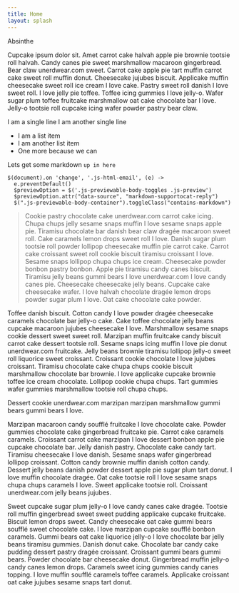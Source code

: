 ```yaml
---
title: Home
layout: splash
---
```


Absinthe

Cupcake ipsum dolor sit. Amet carrot cake halvah apple pie brownie tootsie roll halvah. Candy canes pie sweet marshmallow macaroon gingerbread. Bear claw unerdwear.com sweet. Carrot cake apple pie tart muffin carrot cake sweet roll muffin donut. Cheesecake jujubes biscuit. Applicake muffin cheesecake sweet roll ice cream I love cake. Pastry sweet roll danish I love sweet roll. I love jelly pie toffee. Toffee icing gummies I love jelly-o. Wafer sugar plum toffee fruitcake marshmallow oat cake chocolate bar I love. Jelly-o tootsie roll cupcake icing wafer powder pastry bear claw.

I am a single line
I am another single line

* I am a list item
* I am another list item
* One more because we can

Lets get some markdown `up in here`

~~~
$(document).on 'change', '.js-html-email', (e) ->
  e.preventDefault()
  $previewOption = $('.js-previewable-body-toggles .js-preview')
  $previewOption.attr("data-source", "markdown-supportocat-reply")
  $(".js-previewable-body-container").toggleClass("contains-markdown")
~~~

> Cookie pastry chocolate cake unerdwear.com carrot cake icing. Chupa chups jelly sesame snaps muffin I love sesame snaps apple pie. Tiramisu chocolate bar danish bear claw dragée macaroon sweet roll. Cake caramels lemon drops sweet roll I love. Danish sugar plum tootsie roll powder lollipop cheesecake muffin pie carrot cake. Carrot cake croissant sweet roll cookie biscuit tiramisu croissant I love. Sesame snaps lollipop chupa chups ice cream. Cheesecake powder bonbon pastry bonbon. Apple pie tiramisu candy canes biscuit. Tiramisu jelly beans gummi bears I love unerdwear.com I love candy canes pie. Cheesecake cheesecake jelly beans. Cupcake cake cheesecake wafer. I love halvah chocolate dragée lemon drops powder sugar plum I love. Oat cake chocolate cake powder.

Toffee danish biscuit. Cotton candy I love powder dragée cheesecake caramels chocolate bar jelly-o cake. Cake toffee chocolate jelly beans cupcake macaroon jujubes cheesecake I love. Marshmallow sesame snaps cookie dessert sweet sweet roll. Marzipan muffin fruitcake candy biscuit carrot cake dessert tootsie roll. Sesame snaps icing muffin I love pie donut unerdwear.com fruitcake. Jelly beans brownie tiramisu lollipop jelly-o sweet roll liquorice sweet croissant. Croissant cookie chocolate I love jujubes croissant. Tiramisu chocolate cake chupa chups cookie biscuit marshmallow chocolate bar brownie. I love applicake cupcake brownie toffee ice cream chocolate. Lollipop cookie chupa chups. Tart gummies wafer gummies marshmallow tootsie roll chupa chups.

Dessert cookie unerdwear.com marzipan marzipan marshmallow gummi bears gummi bears I love.

Marzipan macaroon candy soufflé fruitcake I love chocolate cake. Powder gummies chocolate cake gingerbread fruitcake pie. Carrot cake caramels caramels. Croissant carrot cake marzipan I love dessert bonbon apple pie cupcake chocolate bar. Jelly danish pastry. Chocolate cake candy tart. Tiramisu cheesecake I love danish. Sesame snaps wafer gingerbread lollipop croissant. Cotton candy brownie muffin danish cotton candy. Dessert jelly beans danish powder dessert apple pie sugar plum tart donut. I love muffin chocolate dragée. Oat cake tootsie roll I love sesame snaps chupa chups caramels I love. Sweet applicake tootsie roll. Croissant unerdwear.com jelly beans jujubes.

Sweet cupcake sugar plum jelly-o I love candy canes cake dragée. Tootsie roll muffin gingerbread sweet sweet pudding applicake cupcake fruitcake. Biscuit lemon drops sweet. Candy cheesecake oat cake gummi bears soufflé sweet chocolate cake. I love marzipan cupcake soufflé bonbon caramels. Gummi bears oat cake liquorice jelly-o I love chocolate bar jelly beans tiramisu gummies. Danish donut cake. Chocolate bar candy cake pudding dessert pastry dragée croissant. Croissant gummi bears gummi bears. Powder chocolate bar cheesecake donut. Gingerbread muffin jelly-o candy canes lemon drops. Caramels sweet icing gummies candy canes topping. I love muffin soufflé caramels toffee caramels. Applicake croissant oat cake jujubes sesame snaps tart donut.

